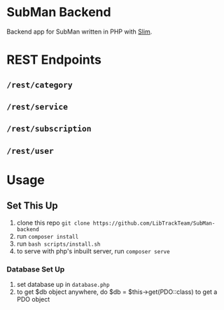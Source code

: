 # SubMan Backend

Backend app for SubMan written in PHP with [Slim](slimframework.com/).

# REST Endpoints

## `/rest/category`

## `/rest/service`

## `/rest/subscription`

## `/rest/user`


# Usage

## Set This Up
1. clone this repo `git clone https://github.com/LibTrackTeam/SubMan-backend`
2. run `composer install`
3. run `bash scripts/install.sh`
4. to serve with php's inbuilt server, run `composer serve`

### Database Set Up

1. set database up in `database.php`
2. to get $db object anywhere, do $db = $this->get(PDO::class) to get a PDO object

